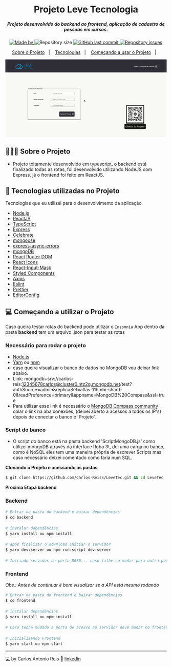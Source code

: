 <h1 align="center">
	<!-- <img alt="Logo" src=".github/logo.png" width="200px" /> -->
  Projeto Leve Tecnologia
</h1>

<h5 align="center">
  Projeto desenvolvido do backend ao frontend, aplicação de cadastro de pessoas em cursos.
</h5>

<p align="center">
  
  <a href="https://www.linkedin.com/in/carlos-reis-b62893185/">
    <img alt="Made by" src="https://img.shields.io/badge/made%20by-Carlos%20reis-gree">
  </a>
  
  <img alt="Repository size" src="https://img.shields.io/github/repo-size/carlos-reiss/LeveTec">
  
  <a href="https://github.com/carlos-reiss/leveTec/commits/master">
    <img alt="GitHub last commit" src="https://img.shields.io/github/last-commit/Carlos-reiss/LeveTec">
  </a>
  
  <a href="https://github.com/carlos-reiss/LeveTec/issues">
    <img alt="Repository issues" src="https://img.shields.io/github/issues/Carlos-reiss/LeveTec">
  </a>
  
</p>

<p align="center">
  <a href="#-sobre-o-projeto">Sobre o Projeto</a>&nbsp;&nbsp;&nbsp;|&nbsp;&nbsp;&nbsp;
  <a href="#-tecnologias-utilizadas-no-projeto">Tecnologias</a>&nbsp;&nbsp;&nbsp;|&nbsp;&nbsp;&nbsp;
  <a href="#-comecando-a-utilizar-o-projeto">Começando a usar o Projeto</a>&nbsp;&nbsp;&nbsp;|&nbsp;&nbsp;&nbsp;
</p>


<img alt="Layout" src="frontend/src/assets/gif_aplicacao.gif">

## 👨🏻‍💻 Sobre o Projeto

- <p >Projeto toltamente desenvolvido em typescript, o backend está finalizado todas as rotas, foi desenvolvido utilizando NodeJS com Express. já o frontend foi feito em ReactJS.</p>

## 🚀 Tecnologias utilizadas no Projeto

Tecnologias que eu utilizei para o desenvolvimento da aplicação.

- [Node.js](https://nodejs.org/en/)
- [ReactJS](https://reactjs.org/)
- [TypeScript](https://www.typescriptlang.org/)
- [Express](https://expressjs.com/pt-br/)
- [Celebrate](https://github.com/arb/celebrate)
- [mongoose](https://mongoosejs.com/)
- [express-async-errors](https://github.com/davidbanham/express-async-errors)
- [mongoDB](https://www.mongodb.com/)
- [React Router DOM](https://reacttraining.com/react-router/)
- [React Icons](https://react-icons.github.io/react-icons/#/)
- [React-Input-Mask](https://github.com/sanniassin/react-input-mask)
- [Styled Components](https://styled-components.com/)
- [Axios](https://github.com/axios/axios)
- [Eslint](https://eslint.org/)
- [Prettier](https://prettier.io/)
- [EditorConfig](https://editorconfig.org/)

## 💻 Começando a utilizar o Projeto

Caso queira testar rotas do backend pode utilizar o `Insomnia` App dentro da pasta **backend** tem um arquivo .json para testar as rotas

### Necessário para rodar o projeto

- [Node.js](https://nodejs.org/en/)
- [Yarn](https://classic.yarnpkg.com/) ou [npm](https://www.npmjs.com/)
- caso queira visualizar o banco de dados no MongoDB vou deixar link abaixo.
 - Link: mongodb+srv://carlos-reis:12345678carlos@cluster0.ntz2g.mongodb.net/test?authSource=admin&replicaSet=atlas-11hmbi-shard-0&readPreference=primary&appname=MongoDB%20Compass&ssl=true
- Para utilizar esse link é necessário o [MongoDB Compass community](https://www.mongodb.com/try/download/compass) colar o link na aba conexões, (deixei aberto a acessos a todos os IP's) depois de conectar o banco é 'Projeto'.

### Script do banco
- O script do banco está na pasta backend 'ScriptMongoDB.js' como utilizei mongoDB através da interface Robo 3t, dei uma carga no banco, como é NoSQL eles tem uma maneira própria de escrever Scripts mas caso necessário deixei comentado como faria num SQL.

**Clonando o Projeto e acessando as pastas**

```bash
$ git clone https://github.com/Carlos-Reiss/LeveTec.git && cd LeveTec
```

**Proxima Etapa backend**

### Backend

```bash
# Entrar na pasta do backend e baixar dependências 
$ cd backend

# instalar dependências
$ yarn install ou npm install

# após finalizar o download iniciar o servidor
$ yarn dev:server ou npm run-script dev:server

# Iniciado servidor na porta 8080... caso falhe só mudar para outra porta importante também mudar no frontend
```

### Frontend

_Obs.: Antes de continuar é bom visualizar se a API está mesmo rodando_

```bash
# Entrar na pasta do frontend e baixar dependências 
$ cd frontend

# instalar dependências
$ yarn install ou npm install

# Caso tenha mudado a porta de acesso ao servidor deve mudar no frontend no arquivo 'src/services/api.ts'

# Inicializando Frontend
$ yarn start ou npm start
```


---

💻 by Carlos Antonio Reis 👋 [linkedin](https://www.linkedin.com/in/carlos-reis-b62893185/)